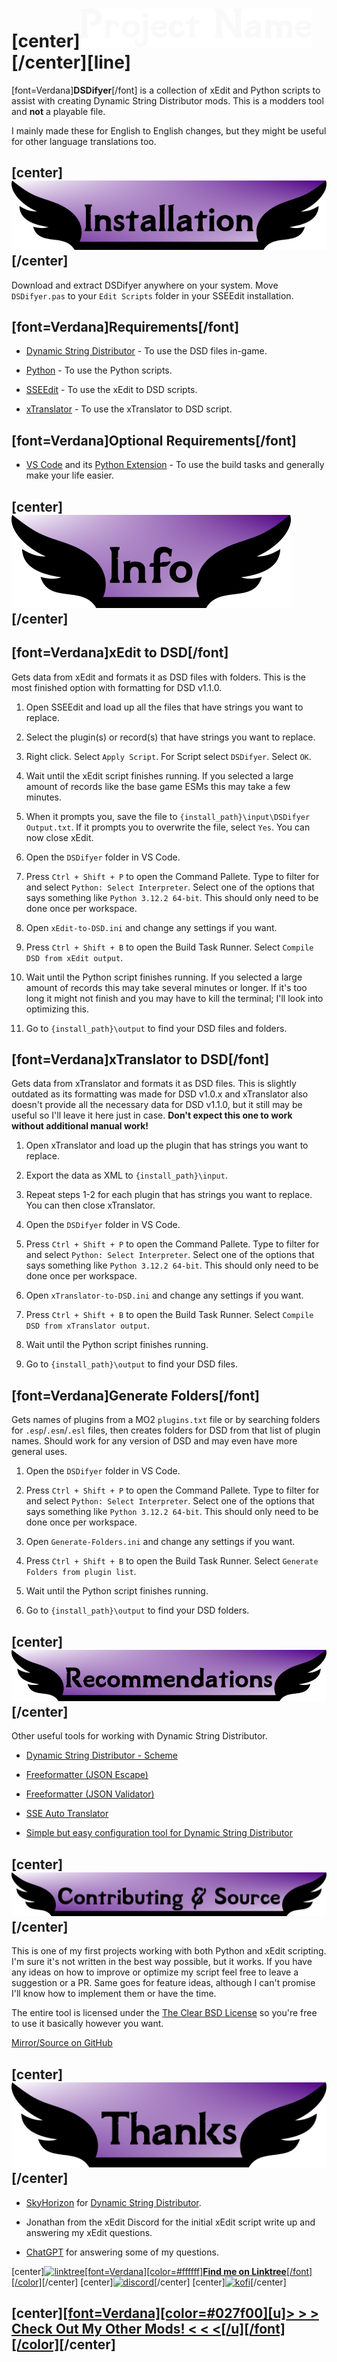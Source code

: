 # \[center\]![DSDifyer](https://raw.githubusercontent.com/GroundAura/DSDifyer/main/docs/images/brand/Title.png)\[/center\]\[line\]

\[font=Verdana\]**DSDifyer**\[/font\] is a collection of xEdit and Python scripts to assist with creating Dynamic String Distributor mods. This is a modders tool and **not** a playable file.

I mainly made these for English to English changes, but they might be useful for other language translations too.

## \[center\]![Installation](https://raw.githubusercontent.com/GroundAura/Auras-Resources/main/Images/Banners/Skyrim-1/Installation.png)\[/center\]

Download and extract DSDifyer anywhere on your system. Move `DSDifyer.pas` to your `Edit Scripts` folder in your SSEEdit installation.

## \[font=Verdana\]**Requirements**\[/font\]

- [Dynamic String Distributor](https://www.nexusmods.com/skyrimspecialedition/mods/107676) - To use the DSD files in-game.

- [Python](https://www.python.org/downloads/) - To use the Python scripts.

- [SSEEdit](https://www.nexusmods.com/skyrimspecialedition/mods/164) - To use the xEdit to DSD scripts.

- [xTranslator](https://www.nexusmods.com/starfield/mods/313) - To use the xTranslator to DSD script.

## \[font=Verdana\]**Optional Requirements**\[/font\]

- [VS Code](https://code.visualstudio.com/) and its [Python Extension](https://marketplace.visualstudio.com/items?itemName=ms-python.python) - To use the build tasks and generally make your life easier.

## \[center\]![Info](https://raw.githubusercontent.com/GroundAura/Auras-Resources/main/Images/Banners/Skyrim-1/Info.png)\[/center\]

## \[font=Verdana\]**xEdit to DSD**\[/font\]

Gets data from xEdit and formats it as DSD files with folders. This is the most finished option with formatting for DSD v1.1.0.

1. Open SSEEdit and load up all the files that have strings you want to replace.

2. Select the plugin(s) or record(s) that have strings you want to replace.

3. Right click. Select `Apply Script`. For Script select `DSDifyer`. Select `OK`.

4. Wait until the xEdit script finishes running. If you selected a large amount of records like the base game ESMs this may take a few minutes.

5. When it prompts you, save the file to `{install_path}\input\DSDifyer Output.txt`. If it prompts you to overwrite the file, select `Yes`. You can now close xEdit.

6. Open the `DSDifyer` folder in VS Code.

7. Press `Ctrl + Shift + P` to open the Command Pallete. Type to filter for and select `Python: Select Interpreter`. Select one of the options that says something like `Python 3.12.2 64-bit`. This should only need to be done once per workspace.

8. Open `xEdit-to-DSD.ini` and change any settings if you want.

9. Press `Ctrl + Shift + B` to open the Build Task Runner. Select `Compile DSD from xEdit output`.

10. Wait until the Python script finishes running. If you selected a large amount of records this may take several minutes or longer. If it's too long it might not finish and you may have to kill the terminal; I'll look into optimizing this.

11. Go to `{install_path}\output` to find your DSD files and folders.

## \[font=Verdana\]**xTranslator to DSD**\[/font\]

Gets data from xTranslator and formats it as DSD files. This is slightly outdated as its formatting was made for DSD v1.0.x and xTranslator also doesn't provide all the necessary data for DSD v1.1.0, but it still may be useful so I'll leave it here just in case. **Don't expect this one to work without additional manual work!**

1. Open xTranslator and load up the plugin that has strings you want to replace.

2. Export the data as XML to `{install_path}\input`.

3. Repeat steps 1-2 for each plugin that has strings you want to replace. You can then close xTranslator.

4. Open the `DSDifyer` folder in VS Code.

5. Press `Ctrl + Shift + P` to open the Command Pallete. Type to filter for and select `Python: Select Interpreter`. Select one of the options that says something like `Python 3.12.2 64-bit`. This should only need to be done once per workspace.

6. Open `xTranslator-to-DSD.ini` and change any settings if you want.

7. Press `Ctrl + Shift + B` to open the Build Task Runner. Select `Compile DSD from xTranslator output`.

8. Wait until the Python script finishes running.

9. Go to `{install_path}\output` to find your DSD files.

## \[font=Verdana\]**Generate Folders**\[/font\]

Gets names of plugins from a MO2 `plugins.txt` file or by searching folders for `.esp`/`.esm`/`.esl` files, then creates folders for DSD from that list of plugin names. Should work for any version of DSD and may even have more general uses.

1. Open the `DSDifyer` folder in VS Code.

2. Press `Ctrl + Shift + P` to open the Command Pallete. Type to filter for and select `Python: Select Interpreter`. Select one of the options that says something like `Python 3.12.2 64-bit`. This should only need to be done once per workspace.

3. Open `Generate-Folders.ini` and change any settings if you want.

4. Press `Ctrl + Shift + B` to open the Build Task Runner. Select `Generate Folders from plugin list`.

5. Wait until the Python script finishes running.

6. Go to `{install_path}\output` to find your DSD folders.

## \[center\]![Recommendations](https://raw.githubusercontent.com/GroundAura/Auras-Resources/main/Images/Banners/Skyrim-1/Recommendations.png)\[/center\]

Other useful tools for working with Dynamic String Distributor.

- [Dynamic String Distributor - Scheme](https://github.com/SkyHorizon3/SSE-Dynamic-String-Distributor/blob/main/doc/Doc.md)

- [Freeformatter (JSON Escape)](https://www.freeformatter.com/json-escape.html#before-output)

- [Freeformatter (JSON Validator)](https://www.freeformatter.com/json-validator.html)

- [SSE Auto Translator](https://www.nexusmods.com/skyrimspecialedition/mods/111491)

- [Simple but easy configuration tool for Dynamic String Distributor](https://www.nexusmods.com/skyrimspecialedition/mods/114077)

## \[center\]![Contributing & Source](https://raw.githubusercontent.com/GroundAura/Auras-Resources/main/Images/Banners/Skyrim-1/Contributing%20%26%20Source.png)\[/center\]

This is one of my first projects working with both Python and xEdit scripting. I'm sure it's not written in the best way possible, but it works. If you have any ideas on how to improve or optimize my script feel free to leave a suggestion or a PR. Same goes for feature ideas, although I can't promise I'll know how to implement them or have the time.

The entire tool is licensed under the [The Clear BSD License](https://choosealicense.com/licenses/bsd-3-clause-clear/) so you're free to use it basically however you want.

[Mirror/Source on GitHub](https://github.com/GroundAura/DSDifyer)

## \[center\]![Thanks](https://raw.githubusercontent.com/GroundAura/Auras-Resources/main/Images/Banners/Skyrim-1/Thanks.png)\[/center\]

- [SkyHorizon](https://www.nexusmods.com/users/124533098) for [Dynamic String Distributor](https://www.nexusmods.com/skyrimspecialedition/mods/107676).

- Jonathan from the xEdit Discord for the initial xEdit script write up and answering my xEdit questions.

- [ChatGPT](https://chat.openai.com/) for answering some of my questions.

\[center\][![linktree](https://i.imgur.com/jOQE4n8.png)](https://linktr.ee/groundaura)[\[font=Verdana\]\[color=#ffffff\]**Find me on Linktree**\[/font\]\[/color\]](https://linktr.ee/groundaura)\[/center\]
\[center\][![discord](https://github.com/doodlum/nexusmods-widgets/blob/main/Discord_40px.png?raw=true)](https://discord.gg/zft8DmbfKv)\[/center\]
\[center\][![kofi](https://github.com/doodlum/nexusmods-widgets/blob/main/Ko-fi_40px_60fps.png?raw=true)](https://ko-fi.com/groundaura)\[/center\]

## \[center\][\[font=Verdana\]\[color=#027f00\]\[u\]**> > > Check Out My Other Mods! < < <**\[/u\]\[/font\]\[/color\]](https://www.nexusmods.com/users/97658973?tab=user+files)\[/center\]
